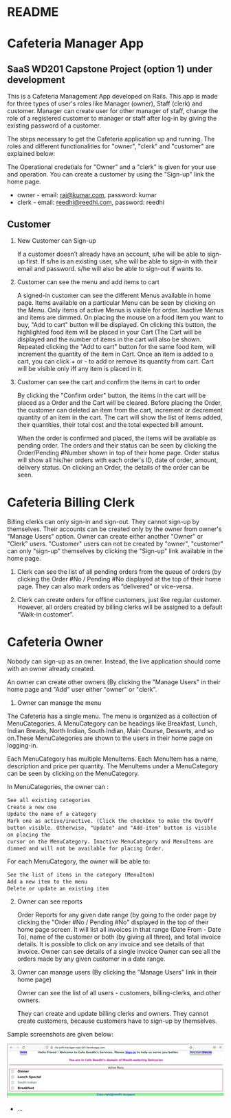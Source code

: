 # README
# Cafeteria Manager App
## SaaS WD201 Capstone Project (option 1) under development

This is a Cafeteria Management App developed on Rails. This app is made for three types of user's roles like Manager (owner), Staff (clerk) and customer. Manager can create user for other manager of staff, change the role of a registered customer to manager or staff after log-in by giving the existing password of a customer.

The steps necessary to get the Cafeteria application up and running. The roles and different functionalities for "owner", "clerk" and "customer" are explained below:

The Operational credetials for "Owner" and a "clerk" is given for your use and operation. You can create a customer by using the "Sign-up" link the home page.

* owner - email: raj@kumar.com, password: kumar
* clerk - email: reedhi@reedhi.com, password: reedhi

## Customer

1. New Customer can Sign-up

    If a customer doesn’t already have an account, s/he will be able to sign-up first.
    If s/he is an existing user, s/he will be able to sign-in with their email and password.
    s/he will also be able to sign-out if wants to.

2. Customer can see the menu and add items to cart

    A signed-in customer can see the different Menus available in home page. Items available on a particular Menu can be seen by clicking on the Menu.
    Only items of active Menus is visible for order. Inactive Menus and items are dimmed. On placing the mouse on a food item you want to buy, "Add to cart" 
    button will be displayed. On clicking this button, the highlighted food item will be placed in your Cart (The Cart will be displayed and the number of 
    items in the cart will also be shown. Repeated clicking the "Add to cart" button for the same food item, will increment the quantity of the item in Cart.
    Once an item is added to a cart, you can click + or - to add or remove its quantity from cart. Cart will be visible only iff any item is placed in it.

3. Customer can see the cart and confirm the items in cart to order 

   By clicking the "Confirm order" button, the items in the cart will be placed as a Order and the Cart will be cleared. Before placing the Order, 
   the customer can deleted an item from the cart, increment or decrement quantity of an item in the cart. The cart will show the list of items added,
   their quantities, their total cost and the total expected bill amount.

   When the order is confirmed and placed, the items will be available as pending order. The orders and their status can be seen by clicking the Order/Pending 
   #Number shown in top of their home page. Order status will show all his/her orders with each order's ID, date of order, amount, delivery status. On clicking
   an Order, the details of the order can be seen.

# Cafeteria Billing Clerk

Billing clerks can only sign-in and sign-out. They cannot sign-up by themselves. Their accounts can be created only by the owner from owner's "Manage Users" option. Owner can create either another "Owner" or "Clerk" users. "Customer" users can not be created by "owner", "customer" can only "sign-up" themselves by clicking the "Sign-up" link available in the home page. 

1. Clerk can see the list of all pending orders from the queue of orders (by clicking the Order #No / Pending #No displayed at the top of their home page. They can also mark orders as “delivered” or vice-versa. 

2. Clerk can create orders for offline customers, just like regular customer. However, all orders created by billing clerks will be assigned to a default “Walk-in customer”.

# Cafeteria Owner

Nobody can sign-up as an owner. Instead, the live application should come with an owner already created.

An owner can create other owners (By clicking the "Manage Users" in their home page and "Add" user either "owner" or "clerk".

1. Owner can manage the menu

The Cafeteria has a single menu. The menu is organized as a collection of MenuCategories. A MenuCategory can be headings like Breakfast, Lunch, Indian Breads, North Indian, South Indian, Main Course, Desserts, and so on.These MenuCategories are shown to the users in their home page on logging-in.

Each MenuCategory has multiple MenuItems. Each MenuItem has a name, description and price per quantity. The MenuItems under a MenuCategory can be seen by clicking on the MenuCategory.

In MenuCategories, the owner can :

    See all existing categories
    Create a new one
    Update the name of a category
    Mark one as active/inactive. (Click the checkbox to make the On/Off button visible. Otherwise, "Update" and "Add-item" button is visible on placing the 
    cursor on the MenuCategory. Inactive MenuCategory and MenuItems are dimmed and will not be available for placing Order.

For each MenuCategory, the owner will be able to:

    See the list of items in the category (MenuItem)
    Add a new item to the menu
    Delete or update an existing item

2. Owner can see reports

    Order Reports for any given date range (by going to the order page by clicking the "Order #No / Pending #No" displayed in the top of their home page screen.
    It will list all invoices in that range (Date From - Date To), name of the customer or both (by giving all three), and total invoice details. It is possible 
    to click on any invoice and see details of that invoice.
    Owner can see details of a single invoice
    Owner can see all the orders made by any given customer in a date range.

3. Owner can manage users (By clicking the "Manage Users" link in their home page)

    Owner can see the list of all users - customers, billing-clerks, and other owners.

    They can create and update billing clerks and owners. They cannot create customers, because customers have to sign-up by themselves.

Sample screenshots are given below:

![Cafeterial Management App Screenshot](/app/assets/images/Cafe1.png)

* ...
